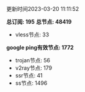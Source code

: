 更新时间2023-03-20 11:11:52

**总订阅: 195**
**总节点: 48419**
- vless节点: 33

**google ping有效节点: 1772**
- trojan节点: 56
- v2ray节点: 179
- ssr节点: 41
- ss节点: 1496
